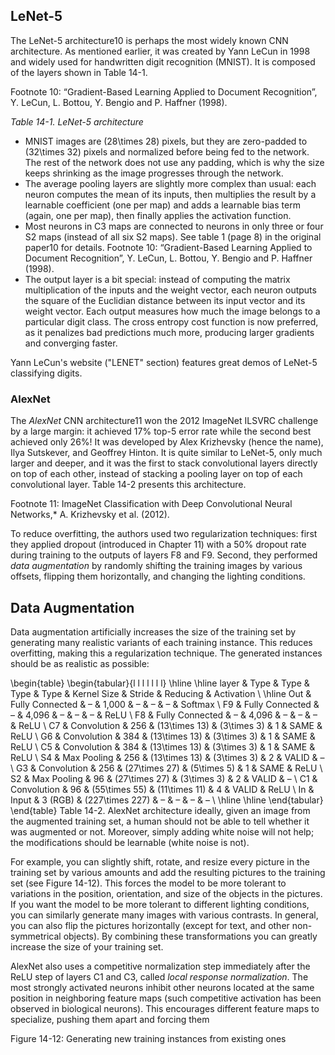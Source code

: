 <h2>LeNet-5</h2>
<p>The LeNet-5 architecture10 is perhaps the most widely known CNN architecture. As mentioned earlier, it was created by Yann LeCun in 1998 and widely used for handwritten digit recognition (MNIST). It is composed of the layers shown in Table 14-1.</p>
<p>Footnote 10: “Gradient-Based Learning Applied to Document Recognition”, Y. LeCun, L. Bottou, Y. Bengio and P. Haffner (1998).</p>
<p><em>Table 14-1. LeNet-5 architecture</em></p>
<ul>
<li>MNIST images are (28\times 28) pixels, but they are zero-padded to (32\times 32) pixels and normalized before being fed to the network. The rest of the network does not use any padding, which is why the size keeps shrinking as the image progresses through the network.</li>
<li>The average pooling layers are slightly more complex than usual: each neuron computes the mean of its inputs, then multiplies the result by a learnable coefficient (one per map) and adds a learnable bias term (again, one per map), then finally applies the activation function.</li>
<li>Most neurons in C3 maps are connected to neurons in only three or four S2 maps (instead of all six S2 maps). See table 1 (page 8) in the original paper10 for details. Footnote 10: “Gradient-Based Learning Applied to Document Recognition”, Y. LeCun, L. Bottou, Y. Bengio and P. Haffner (1998).</li>
<li>The output layer is a bit special: instead of computing the matrix multiplication of the inputs and the weight vector, each neuron outputs the square of the Euclidian distance between its input vector and its weight vector. Each output measures how much the image belongs to a particular digit class. The cross entropy cost function is now preferred, as it penalizes bad predictions much more, producing larger gradients and converging faster.</li>
</ul>
<p>Yann LeCun's website ("LENET" section) features great demos of LeNet-5 classifying digits.</p>
<h3>AlexNet</h3>
<p>The <em>AlexNet</em> CNN architecture11 won the 2012 ImageNet ILSVRC challenge by a large margin: it achieved 17% top-5 error rate while the second best achieved only 26%! It was developed by Alex Krizhevsky (hence the name), Ilya Sutskever, and Geoffrey Hinton. It is quite similar to LeNet-5, only much larger and deeper, and it was the first to stack convolutional layers directly on top of each other, instead of stacking a pooling layer on top of each convolutional layer. Table 14-2 presents this architecture.</p>
<p>Footnote 11: ImageNet Classification with Deep Convolutional Neural Networks,* A. Krizhevsky et al. (2012).</p>
<p>To reduce overfitting, the authors used two regularization techniques: first they applied dropout (introduced in Chapter 11) with a 50% dropout rate during training to the outputs of layers F8 and F9. Second, they performed <em>data augmentation</em> by randomly shifting the training images by various offsets, flipping them horizontally, and changing the lighting conditions.</p>
<h2>Data Augmentation</h2>
<p>Data augmentation artificially increases the size of the training set by generating many realistic variants of each training instance. This reduces overfitting, making this a regularization technique. The generated instances should be as realistic as possible:</p>
<p>\begin{table}
\begin{tabular}{l l l l l l l} \hline \hline layer &amp; Type &amp; Type &amp; Type &amp; Type &amp; Kernel Size &amp; Stride &amp; Reducing &amp; Activation \ \hline Out &amp; Fully Connected &amp; – &amp; 1,000 &amp; – &amp; – &amp; – &amp; Softmax \ F9 &amp; Fully Connected &amp; – &amp; 4,096 &amp; – &amp; – &amp; – &amp; ReLU \ F8 &amp; Fully Connected &amp; – &amp; 4,096 &amp; – &amp; – &amp; – &amp; ReLU \ C7 &amp; Convolution &amp; 256 &amp; (13\times 13) &amp; (3\times 3) &amp; 1 &amp; SAME &amp; ReLU \ G6 &amp; Convolution &amp; 384 &amp; (13\times 13) &amp; (3\times 3) &amp; 1 &amp; SAME &amp; ReLU \ C5 &amp; Convolution &amp; 384 &amp; (13\times 13) &amp; (3\times 3) &amp; 1 &amp; SAME &amp; ReLU \ S4 &amp; Max Pooling &amp; 256 &amp; (13\times 13) &amp; (3\times 3) &amp; 2 &amp; VALID &amp; – \ G3 &amp; Convolution &amp; 256 &amp; (27\times 27) &amp; (5\times 5) &amp; 1 &amp; SAME &amp; ReLU \ S2 &amp; Max Pooling &amp; 96 &amp; (27\times 27) &amp; (3\times 3) &amp; 2 &amp; VALID &amp; – \ C1 &amp; Convolution &amp; 96 &amp; (55\times 55) &amp; (11\times 11) &amp; 4 &amp; VALID &amp; ReLU \ In &amp; Input &amp; 3 (RGB) &amp; (227\times 227) &amp; – &amp; – &amp; – &amp; – \ \hline \hline \end{tabular}
\end{table}
Table 14-2. AlexNet architecture ideally, given an image from the augmented training set, a human should not be able to tell whether it was augmented or not. Moreover, simply adding white noise will not help; the modifications should be learnable (white noise is not).</p>
<p>For example, you can slightly shift, rotate, and resize every picture in the training set by various amounts and add the resulting pictures to the training set (see Figure 14-12). This forces the model to be more tolerant to variations in the position, orientation, and size of the objects in the pictures. If you want the model to be more tolerant to different lighting conditions, you can similarly generate many images with various contrasts. In general, you can also flip the pictures horizontally (except for text, and other non-symmetrical objects). By combining these transformations you can greatly increase the size of your training set.</p>
<p>AlexNet also uses a competitive normalization step immediately after the ReLU step of layers C1 and C3, called <em>local response normalization</em>. The most strongly activated neurons inhibit other neurons located at the same position in neighboring feature maps (such competitive activation has been observed in biological neurons). This encourages different feature maps to specialize, pushing them apart and forcing them</p>
<p>Figure 14-12: Generating new training instances from existing ones</p>
